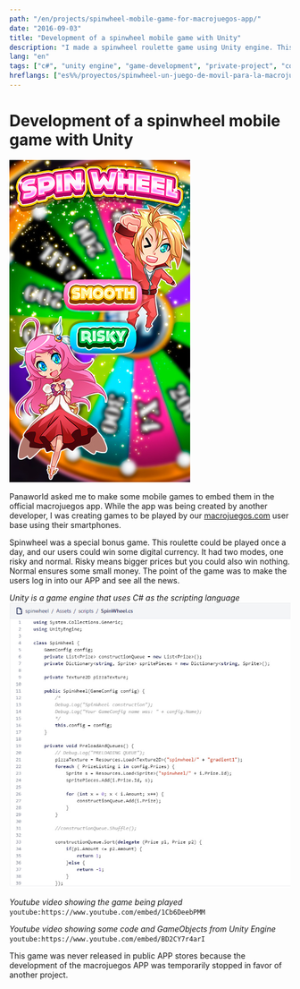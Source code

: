 ```yaml
---
path: "/en/projects/spinwheel-mobile-game-for-macrojuegos-app/"
date: "2016-09-03"
title: "Development of a spinwheel mobile game with Unity"
description: "I made a spinwheel roulette game using Unity engine. This game was planned to be embedded in our future macrojuegos APP."
lang: "en"
tags: ["c#", "unity engine", "game-development", "private-project", "company:panaworld"]
hreflangs: ["es%%/proyectos/spinwheel-un-juego-de-movil-para-la-macrojuegos-app/", "en%%/en/projects/spinwheel-mobile-game-for-macrojuegos-app/"]
---
```

# Development of a spinwheel mobile game with Unity

![Spinwheel](spinwheel.jpg)

Panaworld asked me to make some mobile games to embed them in the official macrojuegos app. While the app was being created by another developer, I was creating games to be played by our [macrojuegos.com](http://www.macrojuegos.com) user base using their smartphones.

Spinwheel was a special bonus game. This roulette could be played once a day, and our users could win some digital currency. It had two modes, one risky and normal. Risky means bigger prices but you could also win nothing. Normal ensures some small money. The point of the game was to make the users log in into our APP and see all the news.

*Unity is a game engine that uses C# as the scripting language*
![C# Code from the game](csharp-code.jpg)

*Youtube video showing the game being played*
`youtube:https://www.youtube.com/embed/1Cb6DeebPMM`

*Youtube video showing some code and GameObjects from Unity Engine*
`youtube:https://www.youtube.com/embed/BD2CY7r4arI`

This game was never released in public APP stores because the development of the macrojuegos APP was temporarily stopped in favor of another project.
